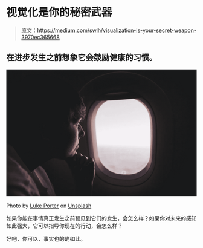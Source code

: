# 视觉化是你的秘密武器

> 原文：<https://medium.com/swlh/visualization-is-your-secret-weapon-3970ec365668>

## 在进步发生之前想象它会鼓励健康的习惯。

![](img/497eaf914d4863ac23993066df1eec1e.png)

Photo by [Luke Porter](https://unsplash.com/photos/sdCUrz3yfiM?utm_source=unsplash&utm_medium=referral&utm_content=creditCopyText) on [Unsplash](https://unsplash.com/collections/918333/airplane-window?utm_source=unsplash&utm_medium=referral&utm_content=creditCopyText)

如果你能在事情真正发生之前预见到它们的发生，会怎么样？如果你对未来的感知如此强大，它可以指导你现在的行动，会怎么样？

好吧，你可以，事实也的确如此。